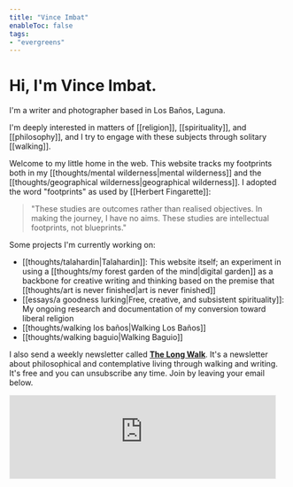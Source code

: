 ```yaml
---
title: "Vince Imbat"
enableToc: false
tags:
- "evergreens"
---
```

# Hi, I'm Vince Imbat.

I'm a writer and photographer based in Los Baños, Laguna.

I'm deeply interested in matters of [[religion]], [[spirituality]], and [[philosophy]], and I try to engage with these subjects through solitary [[walking]].

Welcome to my little home in the web. This website tracks my footprints both in my [[thoughts/mental wilderness|mental wilderness]] and the [[thoughts/geographical wilderness|geographical wilderness]]. I adopted the word "footprints" as used by [[Herbert Fingarette]]:

>"These studies are outcomes rather than realised objectives. In making the journey, I have no aims. These studies are intellectual footprints, not blueprints."

Some projects I'm currently working on:

- [[thoughts/talahardin|Talahardin]]: This website itself; an experiment in using a [[thoughts/my forest garden of the mind|digital garden]] as a backbone for creative writing and thinking based on the premise that [[thoughts/art is never finished|art is never finished]]
- [[essays/a goodness lurking|Free, creative, and subsistent spirituality]]: My ongoing research and documentation of my conversion toward liberal religion
- [[thoughts/walking los baños|Walking Los Baños]]
- [[thoughts/walking baguio|Walking Baguio]]

I also send a weekly newsletter called [**The Long Walk**](https://vinceimbat.substack.com/). It's a newsletter about philosophical and contemplative living through walking and writing. It's free and you can unsubscribe any time. Join by leaving your email below.

<iframe src="https://vinceimbat.substack.com/embed" width="480" height="150" style="border:1px solid #EEE; background:white;" frameborder="0" scrolling="no"></iframe>